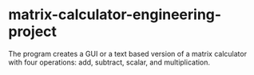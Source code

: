 # matrix-calculator-engineering-project
The program creates a GUI or a text based version of a matrix calculator with four operations: add, subtract, scalar, and multiplication.
